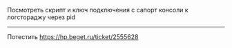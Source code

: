

Посмотреть скрипт и ключ подключения с сапорт консоли к логстораджу через pid 

---

Потестить https://hp.beget.ru/ticket/2555628